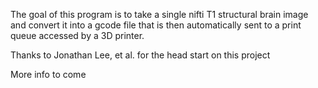The goal of this program is to take a single nifti T1 structural brain image and convert it into a gcode file that is then automatically sent to a print queue accessed by a 3D printer.

Thanks to Jonathan Lee, et al. for the head start on this project

More info to come